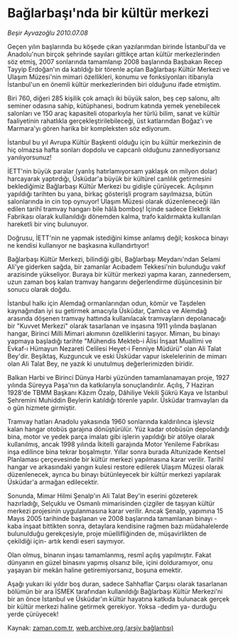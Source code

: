 # Bağlarbaşı'nda bir kültür merkezi

*Beşir Ayvazoğlu 2010.07.08*

<td class="columnist-detail">
<p>Geçen yılın başlarında bu köşede çıkan yazılarımdan birinde İstanbul'da ve Anadolu'nun birçok şehrinde sayıları gittikçe artan kültür merkezlerinden söz etmiş, 2007 sonlarında tamamlanıp 2008 başlarında Başbakan Recep Tayyip Erdoğan'ın da katıldığı bir törenle açılan Bağlarbaşı Kültür Merkezi ve Ulaşım Müzesi'nin mimari özellikleri, konumu ve fonksiyonları itibarıyla İstanbul'un en önemli kültür merkezlerinden biri olduğunu ifade etmiştim.</p>
<p>
<div id="haberMetinDiv">
<p>Biri 760, diğeri 285 kişilik çok amaçlı iki büyük salon, beş cep salonu, altı seminer odasına sahip, kütüphanesi, bodrum katında yemek yenebilecek salonları ve 150 araç kapasiteli otoparkıyla her türlü bilim, sanat ve kültür faaliyetinin rahatlıkla gerçekleştirilebileceği, üst katlarından Boğaz'ı ve Marmara'yı gören harika bir kompleksten söz ediyorum.
<p> İstanbul bu yıl Avrupa Kültür Başkenti olduğu için bu kültür merkezinin de hiç olmazsa hafta sonları dopdolu ve capcanlı olduğunu zannediyorsanız yanılıyorsunuz!
<p> İETT'nin büyük paralar (yanlış hatırlamıyorsam yaklaşık on milyon dolar) harcayarak yaptırdığı, Üsküdar'a büyük bir kültürel canlılık getirmesini beklediğimiz Bağlarbaşı Kültür Merkezi bu gidişle çürüyecek. Açılışının yapıldığı tarihten bu yana, birkaç gösterişli program sayılmazsa, bütün salonlarında in cin top oynuyor! Ulaşım Müzesi olarak düzenleneceği ilân edilen tarihî tramvay hangarı bile hâlâ bomboş! İçinde sadece Elektrik Fabrikası olarak kullanıldığı dönemden kalma, trafo kaldırmakta kullanılan hareketli bir vinç bulunuyor.
<p> Doğrusu, İETT'nin ne yapmak istediğini kimse anlamış değil; koskoca binayı ne kendisi kullanıyor ne başkasına kullandırtıyor!
<p> Bağlarbaşı Kültür Merkezi, bilindiği gibi, Bağlarbaşı Meydanı'ndan Selami Ali'ye giderken sağda, bir zamanlar Acıbadem Tekkesi'nin bulunduğu vakıf arazisinde yükseliyor. Buraya bir kültür merkezi yapma kararı, zannedersem, uzun zaman boş kalan tramvay hangarını değerlendirme düşüncesinin bir sonucu olarak doğdu.
<p> İstanbul halkı için Alemdağ ormanlarından odun, kömür ve Taşdelen kaynağından iyi su getirmek amacıyla Üsküdar, Çamlıca ve Alemdağ arasında döşenen tramvay hattında kullanılacak tramvayların depolanacağı bir "Kuvvet Merkezi" olarak tasarlanan ve inşasına 1911 yılında başlanan hangar, Birinci Milli Mimari akımının özelliklerini taşıyor. Mimarı, bu binayı yapmaya başladığı tarihte "Mühendis Mekteb-i Âlisi İnşaat Muallimi ve Evkaf-ı Hümayun Nezareti Celilesi Heyet-i Fenniye Müdürü" olan Ali Talat Bey'dir. Beşiktaş, Kuzguncuk ve eski Üsküdar vapur iskelelerinin de mimarı olan Ali Talat Bey, ne yazık ki unutulmuş değerlerimizden biridir.
<p> Balkan Harbi ve Birinci Dünya Harbi yüzünden tamamlanamayan proje, 1927 yılında Süreyya Paşa'nın da katkılarıyla sonuçlandırılır. Açılış, 7 Haziran 1928'de TBMM Başkanı Kâzım Özalp, Dâhiliye Vekili Şükrü Kaya ve İstanbul Şehremini Muhiddin Beylerin katıldığı törenle yapılır. Üsküdar tramvayları da o gün hizmete girmiştir.
<p> Tramvay hatları Anadolu yakasında 1960 sonlarında kaldırılınca işlevsiz kalan hangar otobüs garajına dönüştürülür. Yüz kadar otobüsün depolandığı bina, motor ve yedek parça imalatı gibi işlerin yapıldığı bir atölye olarak kullanılmış, ancak 1998 yılında İkitelli garajında Motor Yenileme Fabrikası inşa edilince bina tekrar boşalmıştır. Yıllar sonra burada Altunizade Kentsel Planlaması çerçevesinde bir kültür merkezi yapılmasına karar verilir. Tarihî hangar ve arkasındaki yangın kulesi restore edilerek Ulaşım Müzesi olarak düzenlenecek, ayrıca bu binayı bütünleyecek bir kültür merkezi yapılarak Üsküdar'a armağan edilecektir. 
<p> Sonunda, Mimar Hilmi Şenalp'ın Ali Talat Bey'in eserini gözeterek hazırladığı, Selçuklu ve Osmanlı mimarisinden çizgiler de taşıyan kültür merkezi projesinin uygulanmasına karar verilir. Ancak Şenalp, yapımına 15 Mayıs 2005 tarihinde başlanan ve 2008 başlarında tamamlanan binayı -kaba inşaat bittikten sonra, detaylara kendisine rağmen bazı müdahalelerde bulunulduğu gerekçesiyle, proje müellifliğinden de, müşavirlikten de çekildiği için- artık kendi eseri saymıyor.
<p> Olan olmuş, binanın inşası tamamlanmış, resmî açılış yapılmıştır. Fakat dünyanın en güzel binasını yapmış olsanız bile, içini dolduramıyor, onu yaşayan bir mekân haline getiremiyorsanız, boşuna emektir.
<p> Aşağı yukarı iki yıldır boş duran, sadece Sahhaflar Çarşısı olarak tasarlanan bölümün bir ara İSMEK tarafından kullanıldığı Bağlarbaşı Kültür Merkezi'ni bir an önce İstanbul ve Üsküdar'ın kültür hayatına katkıda bulunacak gerçek bir kültür merkezi haline getirmek gerekiyor. Yoksa -dedim ya- durduğu yerde çürüyecek! </p></p></p></p></p></p></p></p></p></p></p></div>
</p>
<a href="http://web.archive.org/web/20101225014337/mailto:b.ayvazoglu@zaman.com.tr">
</a></td>

Kaynak: [zaman.com.tr](http://zaman.com.tr/yazar.do?yazino=1003591), [web.archive.org (arşiv bağlantısı)](http://web.archive.org/web/20101225014337/http://zaman.com.tr/yazar.do?yazino=1003591)
